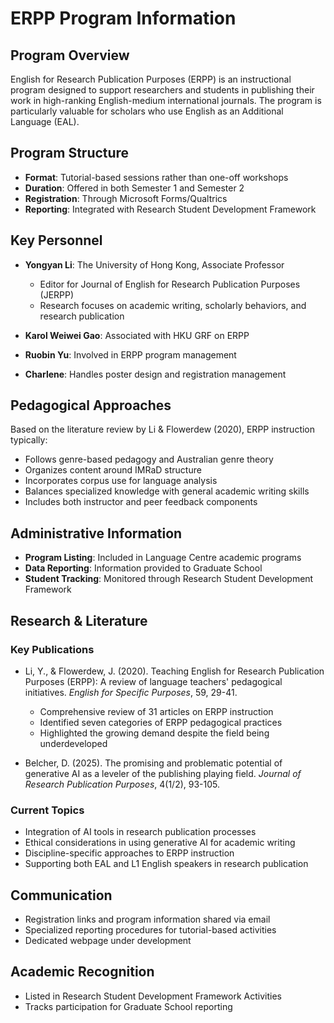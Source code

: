 # ERPP Program Information

## Program Overview

English for Research Publication Purposes (ERPP) is an instructional program designed to support researchers and students in publishing their work in high-ranking English-medium international journals. The program is particularly valuable for scholars who use English as an Additional Language (EAL).

## Program Structure

- **Format**: Tutorial-based sessions rather than one-off workshops
- **Duration**: Offered in both Semester 1 and Semester 2
- **Registration**: Through Microsoft Forms/Qualtrics
- **Reporting**: Integrated with Research Student Development Framework

## Key Personnel

- **Yongyan Li**: The University of Hong Kong, Associate Professor
  - Editor for Journal of English for Research Publication Purposes (JERPP)
  - Research focuses on academic writing, scholarly behaviors, and research publication

- **Karol Weiwei Gao**: Associated with HKU GRF on ERPP
- **Ruobin Yu**: Involved in ERPP program management
- **Charlene**: Handles poster design and registration management

## Pedagogical Approaches

Based on the literature review by Li & Flowerdew (2020), ERPP instruction typically:

- Follows genre-based pedagogy and Australian genre theory
- Organizes content around IMRaD structure
- Incorporates corpus use for language analysis
- Balances specialized knowledge with general academic writing skills
- Includes both instructor and peer feedback components

## Administrative Information

- **Program Listing**: Included in Language Centre academic programs
- **Data Reporting**: Information provided to Graduate School
- **Student Tracking**: Monitored through Research Student Development Framework

## Research & Literature

### Key Publications

- Li, Y., & Flowerdew, J. (2020). Teaching English for Research Publication Purposes (ERPP): A review of language teachers' pedagogical initiatives. *English for Specific Purposes*, 59, 29-41.
  - Comprehensive review of 31 articles on ERPP instruction
  - Identified seven categories of ERPP pedagogical practices
  - Highlighted the growing demand despite the field being underdeveloped

- Belcher, D. (2025). The promising and problematic potential of generative AI as a leveler of the publishing playing field. *Journal of Research Publication Purposes*, 4(1/2), 93-105.

### Current Topics

- Integration of AI tools in research publication processes
- Ethical considerations in using generative AI for academic writing
- Discipline-specific approaches to ERPP instruction
- Supporting both EAL and L1 English speakers in research publication

## Communication

- Registration links and program information shared via email
- Specialized reporting procedures for tutorial-based activities
- Dedicated webpage under development

## Academic Recognition

- Listed in Research Student Development Framework Activities
- Tracks participation for Graduate School reporting